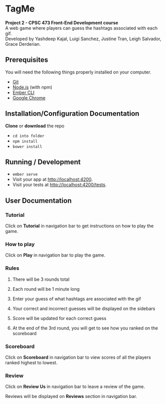 # TagMe

**Project 2 - CPSC 473 Front-End Development course** <br />
A web game where players can guess the hashtags associated with each gif. <br />
Developed by Yashdeep Kajal, Luigi Sanchez, Justine Tran, Leigh Salvador, Grace Derderian.

## Prerequisites

You will need the following things properly installed on your computer.

* [Git](https://git-scm.com/)
* [Node.js](https://nodejs.org/) (with npm)
* [Ember CLI](https://ember-cli.com/)
* [Google Chrome](https://google.com/chrome/)

## Installation/Configuration Documentation

**Clone** or **download** the repo
* `cd into folder`
* `npm install`
* `bower install`

## Running / Development

* `ember serve`
* Visit your app at [http://localhost:4200](http://localhost:4200).
* Visit your tests at [http://localhost:4200/tests](http://localhost:4200/tests).

## User Documentation

### Tutorial

Click on **Tutorial** in navigation bar to get instructions on how to play the game.

### How to play

Click on **Play** in navigation bar to play the game.

### Rules
1. There will be 3 rounds total <br />

2. Each round will be 1 minute long <br />

3. Enter your guess of what hashtags are associated with the gif <br />

4. Your correct and incorrect guesses will be displayed on the sidebars <br />

5. Score will be updated for each correct guess <br />

6. At the end of the 3rd round, you will get to see how you ranked on the scoreboard <br />

### Scoreboard

Click on **Scoreboard** in navigation bar to view scores of all the players ranked highest to lowest.

### Review

Click on **Review Us** in navigation bar to leave a review of the game. <br />

Reviews will be displayed on **Reviews** section in navigation bar.

